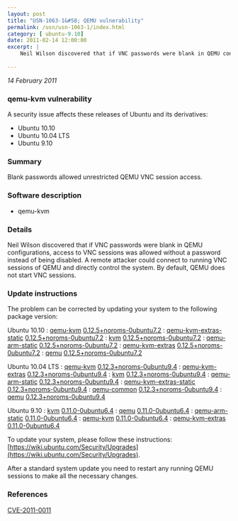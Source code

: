 ```yaml
---
layout: post
title: "USN-1063-1&#58; QEMU vulnerability"
permalink: /usn/usn-1063-1/index.html
category: [ ubuntu-9.10]
date: 2011-02-14 12:00:00
excerpt: |
    Neil Wilson discovered that if VNC passwords were blank in QEMU configurations, access to VNC sessions was allowed without a password instead of being disabled. A remote attacker could connect to running VNC sessions of QEMU and directly control the system. By default, QEMU does not start VNC sessions. 
    
--- 
```

 
 

*14 February 2011*

### qemu-kvm vulnerability

A security issue affects these releases of Ubuntu and its derivatives:

* Ubuntu 10.10
* Ubuntu 10.04 LTS
* Ubuntu 9.10

### Summary

Blank passwords allowed unrestricted QEMU VNC session access. 

### Software description

* qemu-kvm 

### Details

Neil Wilson discovered that if VNC passwords were blank in QEMU configurations, access to VNC sessions was allowed without a password instead of being disabled. A remote attacker could connect to running VNC sessions of QEMU and directly control the system. By default, QEMU does not start VNC sessions. 

### Update instructions

The problem can be corrected by updating your system to the following package version:

Ubuntu 10.10
 : [qemu-kvm](https://launchpad.net/ubuntu/+source/qemu-kvm) <span> [0.12.5+noroms-0ubuntu7.2](https://launchpad.net/ubuntu/+source/qemu-kvm/0.12.5+noroms-0ubuntu7.2) </span> 
 : [qemu-kvm-extras-static](https://launchpad.net/ubuntu/+source/qemu-kvm) <span> [0.12.5+noroms-0ubuntu7.2](https://launchpad.net/ubuntu/+source/qemu-kvm/0.12.5+noroms-0ubuntu7.2) </span> 
 : [kvm](https://launchpad.net/ubuntu/+source/qemu-kvm) <span> [0.12.5+noroms-0ubuntu7.2](https://launchpad.net/ubuntu/+source/qemu-kvm/0.12.5+noroms-0ubuntu7.2) </span> 
 : [qemu-arm-static](https://launchpad.net/ubuntu/+source/qemu-kvm) <span> [0.12.5+noroms-0ubuntu7.2](https://launchpad.net/ubuntu/+source/qemu-kvm/0.12.5+noroms-0ubuntu7.2) </span> 
 : [qemu-kvm-extras](https://launchpad.net/ubuntu/+source/qemu-kvm) <span> [0.12.5+noroms-0ubuntu7.2](https://launchpad.net/ubuntu/+source/qemu-kvm/0.12.5+noroms-0ubuntu7.2) </span> 
 : [qemu](https://launchpad.net/ubuntu/+source/qemu-kvm) <span> [0.12.5+noroms-0ubuntu7.2](https://launchpad.net/ubuntu/+source/qemu-kvm/0.12.5+noroms-0ubuntu7.2) </span> 

Ubuntu 10.04 LTS
 : [qemu-kvm](https://launchpad.net/ubuntu/+source/qemu-kvm) <span> [0.12.3+noroms-0ubuntu9.4](https://launchpad.net/ubuntu/+source/qemu-kvm/0.12.3+noroms-0ubuntu9.4) </span> 
 : [qemu-kvm-extras](https://launchpad.net/ubuntu/+source/qemu-kvm) <span> [0.12.3+noroms-0ubuntu9.4](https://launchpad.net/ubuntu/+source/qemu-kvm/0.12.3+noroms-0ubuntu9.4) </span> 
 : [kvm](https://launchpad.net/ubuntu/+source/qemu-kvm) <span> [0.12.3+noroms-0ubuntu9.4](https://launchpad.net/ubuntu/+source/qemu-kvm/0.12.3+noroms-0ubuntu9.4) </span> 
 : [qemu-arm-static](https://launchpad.net/ubuntu/+source/qemu-kvm) <span> [0.12.3+noroms-0ubuntu9.4](https://launchpad.net/ubuntu/+source/qemu-kvm/0.12.3+noroms-0ubuntu9.4) </span> 
 : [qemu-kvm-extras-static](https://launchpad.net/ubuntu/+source/qemu-kvm) <span> [0.12.3+noroms-0ubuntu9.4](https://launchpad.net/ubuntu/+source/qemu-kvm/0.12.3+noroms-0ubuntu9.4) </span> 
 : [qemu-common](https://launchpad.net/ubuntu/+source/qemu-kvm) <span> [0.12.3+noroms-0ubuntu9.4](https://launchpad.net/ubuntu/+source/qemu-kvm/0.12.3+noroms-0ubuntu9.4) </span> 
 : [qemu](https://launchpad.net/ubuntu/+source/qemu-kvm) <span> [0.12.3+noroms-0ubuntu9.4](https://launchpad.net/ubuntu/+source/qemu-kvm/0.12.3+noroms-0ubuntu9.4) </span> 

Ubuntu 9.10
 : [kvm](https://launchpad.net/ubuntu/+source/qemu-kvm) <span> [0.11.0-0ubuntu6.4](https://launchpad.net/ubuntu/+source/qemu-kvm/0.11.0-0ubuntu6.4) </span> 
 : [qemu](https://launchpad.net/ubuntu/+source/qemu-kvm) <span> [0.11.0-0ubuntu6.4](https://launchpad.net/ubuntu/+source/qemu-kvm/0.11.0-0ubuntu6.4) </span> 
 : [qemu-arm-static](https://launchpad.net/ubuntu/+source/qemu-kvm) <span> [0.11.0-0ubuntu6.4](https://launchpad.net/ubuntu/+source/qemu-kvm/0.11.0-0ubuntu6.4) </span> 
 : [qemu-kvm](https://launchpad.net/ubuntu/+source/qemu-kvm) <span> [0.11.0-0ubuntu6.4](https://launchpad.net/ubuntu/+source/qemu-kvm/0.11.0-0ubuntu6.4) </span> 
 : [qemu-kvm-extras](https://launchpad.net/ubuntu/+source/qemu-kvm) <span> [0.11.0-0ubuntu6.4](https://launchpad.net/ubuntu/+source/qemu-kvm/0.11.0-0ubuntu6.4) </span> 

To update your system, please follow these instructions: [https://wiki.ubuntu.com/Security/Upgrades](https://wiki.ubuntu.com/Security/Upgrades).

After a standard system update you need to restart any running QEMU sessions to make all the necessary changes. 

### References

 
 [CVE-2011-0011](http://people.ubuntu.com/~ubuntu-security/cve/CVE-2011-0011)
 

